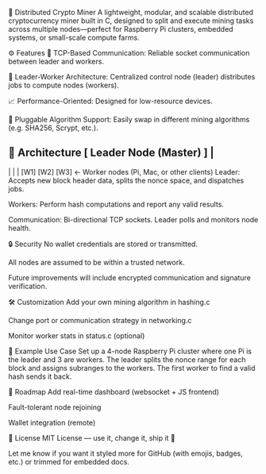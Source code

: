 🔗 Distributed Crypto Miner
A lightweight, modular, and scalable distributed cryptocurrency miner built in C, designed to split and execute mining tasks across multiple nodes—perfect for Raspberry Pi clusters, embedded systems, or small-scale compute farms.

⚙️ Features
📡 TCP-Based Communication: Reliable socket communication between leader and workers.

🧠 Leader-Worker Architecture: Centralized control node (leader) distributes jobs to compute nodes (workers).

📈 Performance-Oriented: Designed for low-resource devices.

🔐 Pluggable Algorithm Support: Easily swap in different mining algorithms (e.g. SHA256, Scrypt, etc.).

🧱 Architecture
[ Leader Node (Master) ]
         |
   -----------------
   |       |       |
[W1]     [W2]     [W3]     <- Worker nodes (Pi, Mac, or other clients)
Leader: Accepts new block header data, splits the nonce space, and dispatches jobs.

Workers: Perform hash computations and report any valid results.

Communication: Bi-directional TCP sockets. Leader polls and monitors node health.


🔒 Security
No wallet credentials are stored or transmitted.

All nodes are assumed to be within a trusted network.

Future improvements will include encrypted communication and signature verification.

🛠️ Customization
Add your own mining algorithm in hashing.c

Change port or communication strategy in networking.c

Monitor worker stats in status.c (optional)

🧪 Example Use Case
Set up a 4-node Raspberry Pi cluster where one Pi is the leader and 3 are workers. The leader splits the nonce range for each block and assigns subranges to the workers. The first worker to find a valid hash sends it back.

🧭 Roadmap
 Add real-time dashboard (websocket + JS frontend)
 
 Fault-tolerant node rejoining

 Wallet integration (remote)

📜 License
MIT License — use it, change it, ship it 🚀

Let me know if you want it styled more for GitHub (with emojis, badges, etc.) or trimmed for embedded docs.